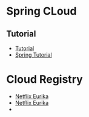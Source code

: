 # Spring CLoud

## Tutorial
* [Tutorial](https://www.baeldung.com/spring-cloud-tutorial)
* [Spring Tutorial](https://www.javainuse.com/spring/springcloud)

# Cloud Registry

* [Netflix Eurika](https://www.youtube.com/watch?v=xqCt2GNOUDU)
* [Netflix Eurika](https://www.youtube.com/watch?v=bpybsU7zCVI)
* 
